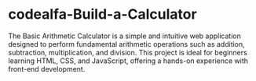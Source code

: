 # codealfa-Build-a-Calculator
The Basic Arithmetic Calculator is a simple and intuitive web application designed to perform fundamental arithmetic operations such as addition, subtraction, multiplication, and division. This project is ideal for beginners learning HTML, CSS, and JavaScript, offering a hands-on experience with front-end development.
